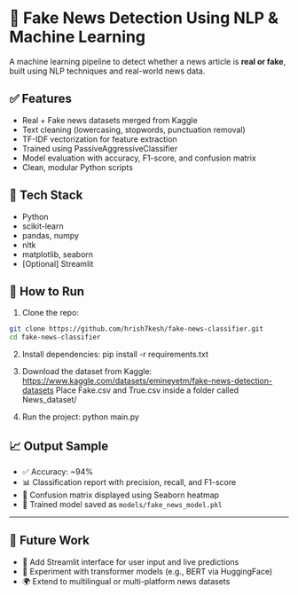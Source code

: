 # 📰 Fake News Detection Using NLP & Machine Learning

A machine learning pipeline to detect whether a news article is **real or fake**, built using NLP techniques and real-world news data.

## ✅ Features
- Real + Fake news datasets merged from Kaggle
- Text cleaning (lowercasing, stopwords, punctuation removal)
- TF-IDF vectorization for feature extraction
- Trained using PassiveAggressiveClassifier
- Model evaluation with accuracy, F1-score, and confusion matrix
- Clean, modular Python scripts

## 🧠 Tech Stack
- Python
- scikit-learn
- pandas, numpy
- nltk
- matplotlib, seaborn
- [Optional] Streamlit

## 🚀 How to Run

1. Clone the repo:
```bash
git clone https://github.com/hrish7kesh/fake-news-classifier.git
cd fake-news-classifier
```

2. Install dependencies:
pip install -r requirements.txt

3. Download the dataset from Kaggle:
https://www.kaggle.com/datasets/emineyetm/fake-news-detection-datasets
Place Fake.csv and True.csv inside a folder called News_dataset/

4. Run the project:
python main.py

## 📈 Output Sample

- ✅ Accuracy: ~94%
- 📊 Classification report with precision, recall, and F1-score
- 🧩 Confusion matrix displayed using Seaborn heatmap
- 💾 Trained model saved as `models/fake_news_model.pkl`

---

## 🚧 Future Work

- 🔧 Add Streamlit interface for user input and live predictions
- 🤖 Experiment with transformer models (e.g., BERT via HuggingFace)
- 🌍 Extend to multilingual or multi-platform news datasets
